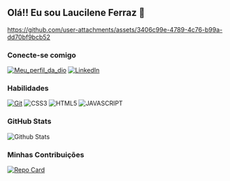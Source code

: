 ## Olá!! Eu sou Laucilene Ferraz 👋

https://github.com/user-attachments/assets/3406c99e-4789-4c76-b99a-dd70bf9bcb52

### Conecte-se comigo 
[![Meu_perfil_da_dio](https://img.shields.io/badge/Meu_Perfil_Da_Dio-C71585?style=for-the-badge)](https://www.dio.me/users/laucilene97d)
[![LinkedIn](https://img.shields.io/badge/LinkedIn-000?style=for-the-badge&logo=linkedin&logoColor=0E76A8)](https://www.linkedin.com/in/laucilene-ferraz/) 
### Habilidades 
[![Git](https://img.shields.io/badge/Git-000?style=for-the-badge&logo=git&logoColor)](https://git.com/laucilene)
![CSS3](https://img.shields.io/badge/CSS3-000?style=for-the-badge&logo=css3&logoColor=264CE4)
![HTML5](https://img.shields.io/badge/HTML5-000?style=for-the-badge&logo=html5)
![JAVASCRIPT](https://img.shields.io/badge/JAVASCRIPT-000?style=for-the-badge&logo=javascript)
### GitHub Stats
![Github Stats](https://github-readme-stats.vercel.app/api?username=laucileneferraz&theme=transparent&bg_color=FFC0CB&border_color=8B0000&show_icons=true&icon_color=C71585&title_color=E94D5F&text_color=000&hide_title=true)
### Minhas Contribuições
[![Repo Card](https://github-readme-stats.vercel.app/api/pin/?username=laucileneferraz&repo=dio-lab-open-source&bg_color=FFC0CB&border_color=8B0000&show_icons=true&icon_color=C71585&title_color=E94D5F&text_color=000)](https://github.com/laucilene/dio-lab-open-source)

